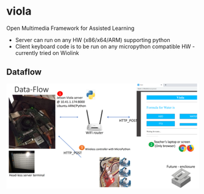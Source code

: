 # viola
Open Multimedia Framework for Assisted Learning

- Server can run on any HW (x86/x64/ARM) supporting python
- Client keyboard code is to be run on any micropython compatible HW - currently tried on Wiolink

## Dataflow
<img src="viola.png">
